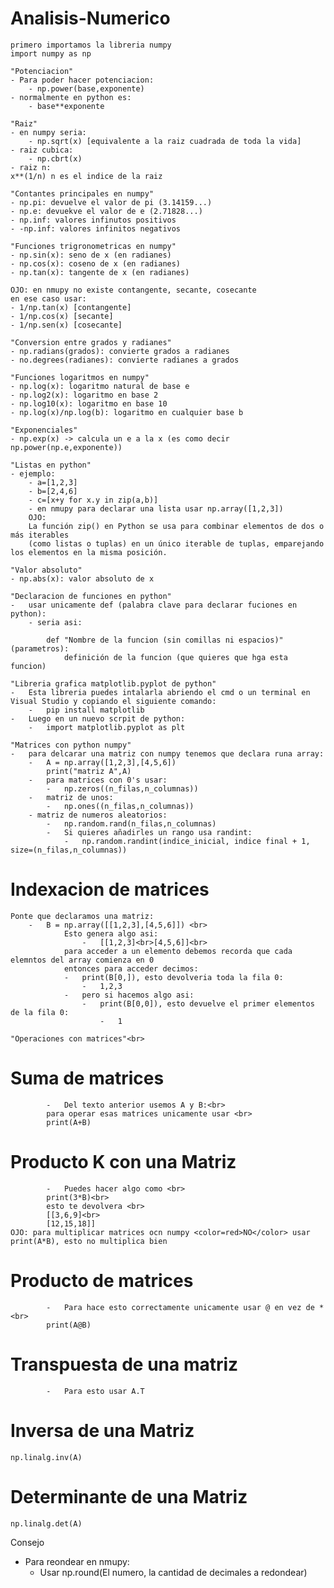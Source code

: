 # Analisis-Numerico

    primero importamos la libreria numpy
    import numpy as np

    "Potenciacion"
    - Para poder hacer potenciacion:
        - np.power(base,exponente)
    - normalmente en python es:
        - base**exponente

    "Raiz"
    - en numpy seria:
        - np.sqrt(x) [equivalente a la raiz cuadrada de toda la vida]
    - raiz cubica:
        - np.cbrt(x)
    - raiz n:
    x**(1/n) n es el indice de la raiz

    "Contantes principales en numpy"
    - np.pi: devuelve el valor de pi (3.14159...)
    - np.e: devuekve el valor de e (2.71828...)
    - np.inf: valores infinutos positivos
    - -np.inf: valores infinitos negativos

    "Funciones trigronometricas en numpy"
    - np.sin(x): seno de x (en radianes)
    - np.cos(x): coseno de x (en radianes)
    - np.tan(x): tangente de x (en radianes)

    OJO: en nmupy no existe contangente, secante, cosecante
    en ese caso usar:
    - 1/np.tan(x) [contangente]
    - 1/np.cos(x) [secante]
    - 1/np.sen(x) [cosecante] 

    "Conversion entre grados y radianes"
    - np.radians(grados): convierte grados a radianes
    - no.degrees(radianes): convierte radianes a grados

    "Funciones logaritmos en numpy"
    - np.log(x): logaritmo natural de base e
    - np.log2(x): logaritmo en base 2
    - np.log10(x): logaritmo en base 10
    - np.log(x)/np.log(b): logaritmo en cualquier base b

    "Exponenciales"
    - np.exp(x) -> calcula un e a la x (es como decir np.power(np.e,exponente))

    "Listas en python"
    - ejemplo:
        - a=[1,2,3]
        - b=[2,4,6]
        - c=[x+y for x.y in zip(a,b)]
        - en nmupy para declarar una lista usar np.array([1,2,3]) 
        OJO:
        La función zip() en Python se usa para combinar elementos de dos o más iterables 
        (como listas o tuplas) en un único iterable de tuplas, emparejando los elementos en la misma posición.

    "Valor absoluto"
    - np.abs(x): valor absoluto de x

    "Declaracion de funciones en python"
    -   usar unicamente def (palabra clave para declarar fuciones en python):
        - seria asi:

            def "Nombre de la funcion (sin comillas ni espacios)"(parametros):
                definición de la funcion (que quieres que hga esta funcion)

    "Libreria grafica matplotlib.pyplot de python"
    -   Esta libreria puedes intalarla abriendo el cmd o un terminal en Visual Studio y copiando el siguiente comando:
        -   pip install matplotlib
    -   Luego en un nuevo scrpit de python:
        -   import matplotlib.pyplot as plt

    "Matrices con python numpy"
    -   para delcarar una matriz con numpy tenemos que declara runa array:
        -   A = np.array([1,2,3],[4,5,6])
            print("matriz A",A)
        -   para matrices con 0's usar:
            -   np.zeros((n_filas,n_columnas))
        -   matriz de unos:
            -   np.ones((n_filas,n_columnas))
        - matriz de numeros aleatorios:
            -   np.random.rand(n_filas,n_columnas)
            -   Si quieres añadirles un rango usa randint:
                -   np.random.randint(indice_inicial, indice final + 1, size=(n_filas,n_columnas))
    
#   Indexacion de matrices
    Ponte que declaramos una matriz:
        -   B = np.array([[1,2,3],[4,5,6]]) <br>
                Esto genera algo asi:
                    -   [[1,2,3]<br>[4,5,6]]<br>
                para acceder a un elemento debemos recorda que cada elemntos del array comienza en 0
                entonces para acceder decimos:
                -   print(B[0,]), esto devolveria toda la fila 0:
                    -   1,2,3
                -   pero si hacemos algo asi:
                    -   print(B[0,0]), esto devuelve el primer elementos de la fila 0:
                        -   1

    "Operaciones con matrices"<br>
#   Suma de matrices
            -   Del texto anterior usemos A y B:<br>
            para operar esas matrices unicamente usar <br>
            print(A+B) 
#   Producto K con una Matriz
            -   Puedes hacer algo como <br>
            print(3*B)<br>
            esto te devolvera <br>
            [[3,6,9]<br>
            [12,15,18]]
    OJO: para multiplicar matrices ocn numpy <color=red>NO</color> usar print(A*B), esto no multiplica bien
#   Producto de matrices
            -   Para hace esto correctamente unicamente usar @ en vez de *<br>
            print(A@B)
#   Transpuesta de una matriz
            -   Para esto usar A.T
#   Inversa de una Matriz
    np.linalg.inv(A)
#   Determinante de una Matriz
    np.linalg.det(A)

Consejo <br>
-   Para reondear en nmupy:
    -   Usar np.round(El numero, la cantidad de decimales a redondear)